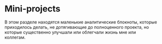 # Mini-projects
В этом разделе находятся маленькие аналитические блокноты, которые приходилось делать, не дотягивающие до полноценного проекта, но которые существенно улучшали или облегчали жизнь мне или коллегам. 
